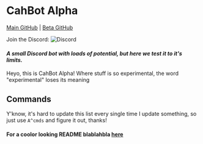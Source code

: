 # CahBot Alpha

[Main GitHub](http://github.com/2003cah/cahbot) |
[Beta GitHub](https://github.com/2003cah/cahbot-beta)    

Join the Discord: ![Discord](https://discordapp.com/api/guilds/252196054101917696/widget.png)  

#### ***A small Discord bot with loads of potential, but here we test it to it's limits.***

Heyo, this is CahBot Alpha! Where stuff is so experimental, the word "experimental" loses its meaning

## Commands

Y'know, it's hard to update this list every single time I update something, so just use `A^cmds` and figure it out, thanks!

#### For a coolor looking README blablahbla [here](https://github.com/2003cah/cahbot/blob/master/README.md)
